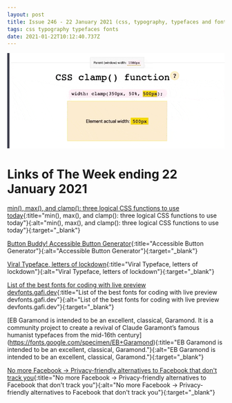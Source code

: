 ```yaml
---
layout: post
title: Issue 246 - 22 January 2021 (css, typography, typefaces and fonts)
tags: css typography typefaces fonts
date: 2021-01-22T10:12:40.737Z
---
```

![min(), max(), and clamp()](/assets/uploads/issue-246.gif "min(), max(), and clamp()")

# Links of The Week ending 22 January 2021

[min(), max(), and clamp(): three logical CSS functions to use today](https://web.dev/min-max-clamp/){:title="min(), max(), and clamp(): three logical CSS functions to use today"}{:alt="min(), max(), and clamp(): three logical CSS functions to use today"}{:target="_blank"}

[Button Buddy! Accessible Button Generator](https://buttonbuddy.dev/){:title="Accessible Button Generator"}{:alt="Accessible Button Generator"}{:target="_blank"}

[Viral Typeface, letters of lockdown](https://www.viraltypeface.com/){:title="Viral Typeface, letters of lockdown"}{:alt="Viral Typeface, letters of lockdown"}{:target="_blank"}

[List of the best fonts for coding with live preview devfonts.gafi.dev](https://devfonts.gafi.dev/){:title="List of the best fonts for coding with live preview devfonts.gafi.dev"}{:alt="List of the best fonts for coding with live preview devfonts.gafi.dev"}{:target="_blank"}

\[EB Garamond is intended to be an excellent, classical, Garamond. It is a community project to create a revival of Claude Garamont’s famous humanist typefaces from the mid-16th century](https://fonts.google.com/specimen/EB+Garamond){:title="EB Garamond is intended to be an excellent, classical, Garamond."}{:alt="EB Garamond is intended to be an excellent, classical, Garamond."}{:target="_blank"}

[No more Facebook → Privacy-friendly alternatives to Facebook that don't track you](https://nomorefacebook.xyz/){:title="No more Facebook → Privacy-friendly alternatives to Facebook that don't track you"}{:alt="No more Facebook → Privacy-friendly alternatives to Facebook that don't track you"}{:target="_blank"}